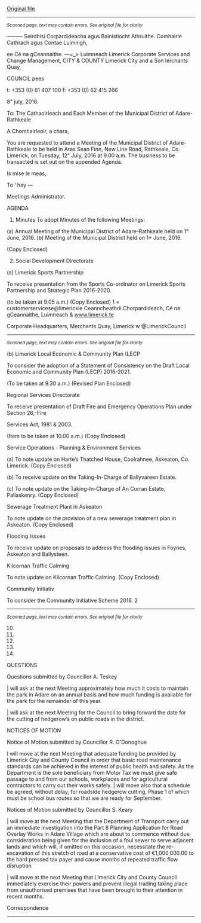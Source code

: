 [Original file](https://www.limerick.ie/sites/default/files/media/documents/2017-06/Agenda%20-%20Monthly%20Meeting%20Municipal%20District%20of%20Adare-Rathkeale%20-%2012th%20July%202016_0.pdf)

---
*<small>Scanned page, text may contain errors. See original file for clarity</small>*  

_—_—_—_ Seirdhisi Corpardideacha agus Bainistiocht Athruithe.
Comhairle Cathrach agus Contae Luimnigh,

ee Cé na gCeannaithe.
—=_> Luimneach
Limerick Corporate Services and Change Management,
CITY & COUNTY Limerick City and a Son
lerchants Quay,

COUNCIL pees

t: +353 (0) 61 407 100
f: +353 (0) 62 415 266

8" july, 2016.

To: The Cathaoirleach and Each Member of the Municipal District of Adare-Rathkeale

A Chomhairleoir, a chara,

You are requested to attend a Meeting of the Municipal District of Adare-Rathkeale to be held in Aras
Sean Finn, New Line Road, Rathkeale, Co. Limerick, on Tuesday, 12” July, 2016 at 9.00 a.m. The
business to be transacted is set out on the appended Agenda.

Is mise le meas,

To ‘ hey —

Meetings Administrator.

AGENDA
1. Minutes
To adopt Minutes of the following Meetings:

(a) Annual Meeting of the Municipal District of Adare-Rathkeale held on 1° June, 2016.
(b) Meeting of the Municipal District held on 1* June, 2016.

(Copy Enclosed)

2. Social Development Directorate

(a) Limerick Sports Partnership

To receive presentation from the Sports Co-ordinator on Limerick Sports Partnership and
Strategic Plan 2016-2020.

(to be taken at 9.05 a.m.) (Copy Enclosed)
1 = customerservicese@limerickie
Ceanncheathrii Chorpardideach, Cé na gCeannaithe, Luimneach & www.limerick.te

Corporate Headquarters, Merchants Quay, Limerick w @LimerickCouncil


---
*<small>Scanned page, text may contain errors. See original file for clarity</small>*  

(b) Limerick Local Economic & Community Plan (LECP

To consider the adoption of a Statement of Consistency on the Draft Local Economic and
Community Plan (LECP) 2016-2021.

(To be taken at 9.30 a.m.)
(Revised Plan Enclosed)

Regional Services Directorate

To receive presentation of Draft Fire and Emergency Operations Plan under Section 26,-Fire

Services Act, 1981 & 2003.

(Item to be taken at 10.00 a.m.)
(Copy Enclosed)

Service Operations - Planning & Environment Services

(a) To note update on Harte’s Thatched House, Coolrahnee, Askeaton, Co. Limerick.
(Copy Enclosed)

(b) To receive update on the Taking-In-Charge of Ballyvareen Estate.

(c) To note update on the Taking-In-Charge of An Curran Estate, Pallaskenry.
(Copy Enclosed)

Sewerage Treatment Plant in Askeaton

To note update on the provision of a new sewerage treatment plan in Askeaton.
(Copy Enclosed)

Flooding Issues

To receive update on proposals to address the flooding issues in Foynes, Askeaton and
Ballysteen.

Kilcornan Traffic Calming

To note update on Kilcornan Traffic Calming.
(Copy Enclosed)

Community Initiativ

To consider the Community Initiative Scheme 2016.
2


---
*<small>Scanned page, text may contain errors. See original file for clarity</small>*  

10.

11.

12.

13.

14.

QUESTIONS

Questions submitted by Councillor A. Teskey

| will ask at the next Meeting approximately how much it costs to maintain the park in Adare on
an annual basis and how much funding is available for the park for the remainder of this year.

| will ask at the next Meeting for the Council to bring forward the date for the cutting of
hedgerow’s on public roads in the district.

NOTICES OF MOTION

Notice of Motion submitted by Councillor R. O'Donoghue

I will move at the next Meeting that adequate funding be provided by Limerick City and County
Council in order that basic road maintenance standards can be achieved in the interest of public
health and safety. As the Department is the sole beneficiary from Motor Tax we must give safe
passage to and from our schools, workplaces and for agricultural contractors to carry out their
works safely. | will move also that a schedule be agreed, without delay, for roadside hedgerow
cutting, Phase 1 of which must be school bus routes so that we are ready for September.

Notices of Motion submitted by Councillor S. Keary

| will move at the next Meeting that the Department of Transport carry out an immediate
investigation into the Part 8 Planning Application for Road Overlay Works in Adare Village which
are about to commence without due consideration being given for the inclusion of a foul sewer
to serve adjacent lands and which will, if omitted on this occasion, necessitate the re- excavation
of this stretch of road at a conservative cost of €1,000,000.00 to the hard pressed tax payer and
cause months of repeated traffic flow disruption

| will move at the next Meeting that Limerick City and County Council immediately exercise their
powers and prevent illegal trading taking place from unauthorised premises that have been
brought to their attention in recent months.

Correspondence


---
